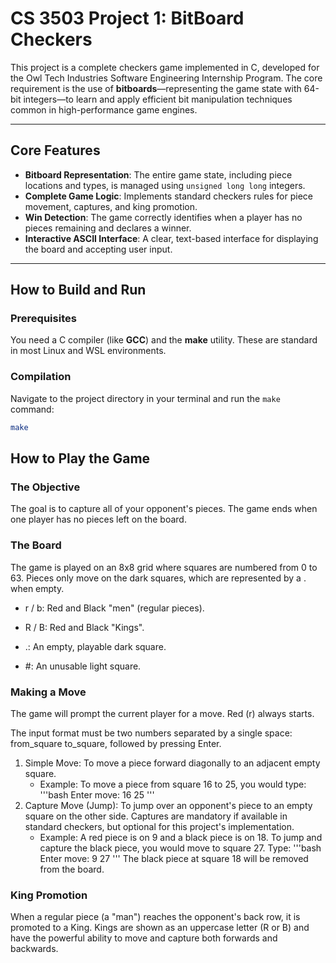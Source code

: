 # CS 3503 Project 1: BitBoard Checkers

This project is a complete checkers game implemented in C, developed for the Owl Tech Industries Software Engineering Internship Program. The core requirement is the use of **bitboards**—representing the game state with 64-bit integers—to learn and apply efficient bit manipulation techniques common in high-performance game engines.

---
## Core Features
* **Bitboard Representation**: The entire game state, including piece locations and types, is managed using `unsigned long long` integers.
* **Complete Game Logic**: Implements standard checkers rules for piece movement, captures, and king promotion.
* **Win Detection**: The game correctly identifies when a player has no pieces remaining and declares a winner.
* **Interactive ASCII Interface**: A clear, text-based interface for displaying the board and accepting user input.

---
## How to Build and Run

### Prerequisites
You need a C compiler (like **GCC**) and the **make** utility. These are standard in most Linux and WSL environments.

### Compilation
Navigate to the project directory in your terminal and run the `make` command:
```bash
make
```

## How to Play the Game 
### The Objective 
The goal is to capture all of your opponent's pieces. The game ends when one player has no pieces left on the board.

### The Board
The game is played on an 8x8 grid where squares are numbered from 0 to 63. Pieces only move on the dark squares, which are represented by a . when empty.

- r / b: Red and Black "men" (regular pieces).

- R / B: Red and Black "Kings".

- .: An empty, playable dark square.

- #: An unusable light square.

### Making a Move
The game will prompt the current player for a move. Red (r) always starts.

The input format must be two numbers separated by a single space: from_square to_square, followed by pressing Enter.
1. Simple Move: To move a piece forward diagonally to an adjacent empty square.
    - Example: To move a piece from square 16 to 25, you would type:
    '''bash
    Enter move: 16 25
    '''
2. Capture Move (Jump): To jump over an opponent's piece to an empty square on the other side. Captures are mandatory if available in standard checkers, but optional for this project's implementation.
    - Example: A red piece is on 9 and a black piece is on 18. To jump and capture the black piece, you would move to square 27. Type:
    '''bash
    Enter move: 9 27
    '''
The black piece at square 18 will be removed from the board.

### King Promotion
When a regular piece (a "man") reaches the opponent's back row, it is promoted to a King. Kings are shown as an uppercase letter (R or B) and have the powerful ability to move and capture both forwards and backwards.